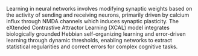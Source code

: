 Learning in neural networks involves modifying synaptic weights based on the activity of sending and receiving neurons, primarily driven by calcium influx through NMDA channels which induces synaptic plasticity. The eXtended Contrastive Attractor Learning (XCAL) model integrates biologically grounded Hebbian self-organizing learning and error-driven learning through dynamic thresholds, enabling networks to extract statistical regularities and correct errors for complex cognitive tasks.
